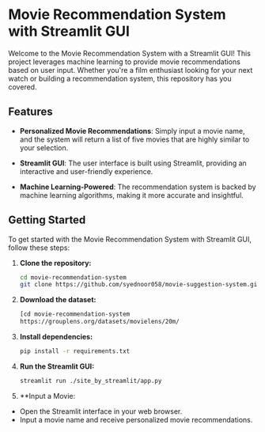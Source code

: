 # Movie Recommendation System with Streamlit GUI

Welcome to the Movie Recommendation System with a Streamlit GUI! This project leverages machine learning to provide movie recommendations based on user input. Whether you're a film enthusiast looking for your next watch or building a recommendation system, this repository has you covered.

## Features

- **Personalized Movie Recommendations**: Simply input a movie name, and the system will return a list of five movies that are highly similar to your selection.

- **Streamlit GUI**: The user interface is built using Streamlit, providing an interactive and user-friendly experience.

- **Machine Learning-Powered**: The recommendation system is backed by machine learning algorithms, making it more accurate and insightful.

## Getting Started

To get started with the Movie Recommendation System with Streamlit GUI, follow these steps:

1. **Clone the repository:**

   ```sh
   cd movie-recommendation-system
   git clone https://github.com/syednoor058/movie-suggestion-system.git

2. **Download the dataset:**

   ```sh
   [cd movie-recommendation-system
   https://grouplens.org/datasets/movielens/20m/


3. **Install dependencies:**

   ```sh
   pip install -r requirements.txt

4. **Run the Streamlit GUI:**

   ```sh
   streamlit run ./site_by_streamlit/app.py

5. **Input a Movie:

  - Open the Streamlit interface in your web browser.
  - Input a movie name and receive personalized movie recommendations.
